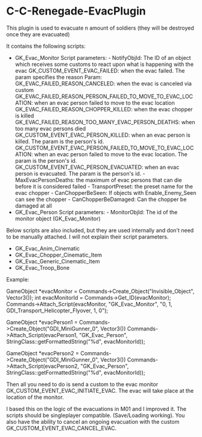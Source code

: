 # C-C-Renegade-EvacPlugin

This plugin is used to evacuate n amount of soldiers (they will be destroyed once they are evacuated)

It contains the following scripts:
- GK_Evac_Monitor
    Script parameters:
      - NotifyObjId: The ID of an object which receives some customs to react upon what is happening with the evac
          GK_CUSTOM_EVENT_EVAC_FAILED: when the evac failed. The param specifies the reason 
            Param:
              GK_EVAC_FAILED_REASON_CANCELED: when the evac is canceled via custom
              GK_EVAC_FAILED_REASON_PERSON_FAILED_TO_MOVE_TO_EVAC_LOCATION: when an evac person failed to move to the evac location                     GK_EVAC_FAILED_REASON_CHOPPER_KILLED: when the evac chopper is killed
              GK_EVAC_FAILED_REASON_TOO_MANY_EVAC_PERSON_DEATHS: when too many evac persons died
          GK_CUSTOM_EVENT_EVAC_PERSON_KILLED: when an evac person is killed. The param is the person's id.
          GK_CUSTOM_EVENT_EVAC_PERSON_FAILED_TO_MOVE_TO_EVAC_LOCATION: when an evac person failed to move to the evac location. The param                                                                        is the person's id.
          GK_CUSTOM_EVENT_EVAC_PERSON_EVACUATED: when an evac person is evacuated. The param is the person's id.
      - MaxEvacPersonDeaths: the maximum of evac persons that can die before it is considered failed
      - TransportPreset: the preset name for the evac chopper
      - CanChopperBeSeen: If objects with Enable_Enemy_Seen can see the chopper
      - CanChopperBeDamaged: Can the chopper be damaged at all
- GK_Evac_Person
    Script parameters:
      - MonitorObjId: The id of the monitor object (GK_Evac_Monitor)
      
Below scripts are also included, but they are used internally and don't need to be manually attached. I will not explain their script parameters.
  - GK_Evac_Anim_Cinematic
  - GK_Evac_Chopper_Cinematic_Item
  - GK_Evac_Generic_Cinematic_Item
  - GK_Evac_Troop_Bone

Example:

GameObject *evacMonitor = Commands->Create_Object("Invisible_Object", Vector3());
int evacMonitorId = Commands->Get_ID(evacMonitor);
Commands->Attach_Script(evacMonitor, "GK_Evac_Monitor", "0, 1, GDI_Transport_Helicopter_Flyover, 1, 0");

GameObject *evacPerson1 = Commands->Create_Object("GDI_MiniGunner_0", Vector3())
Commands->Attach_Script(evacPerson1, "GK_Evac_Person", StringClass::getFormattedString("%d", evacMonitorId));

GameObject *evacPerson2 = Commands->Create_Object("GDI_MiniGunner_0", Vector3())
Commands->Attach_Script(evacPerson2, "GK_Evac_Person", StringClass::getFormattedString("%d", evacMonitorId));

Then all you need to do is send a custom to the evac monitor GK_CUSTOM_EVENT_EVAC_INITIATE_EVAC. The evac will take place at the location of the monitor.

I based this on the logic of the evacuations in M01 and I improved it. The scripts should be singleplayer compatible. (Save/Loading working). You also have the ability to cancel an ongoing evacuation with the custom GK_CUSTOM_EVENT_EVAC_CANCEL_EVAC. 
